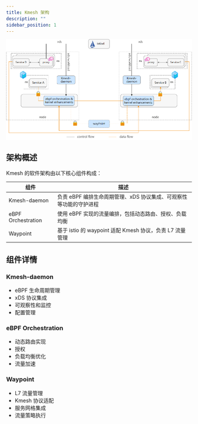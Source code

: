 ```yaml
---
title: Kmesh 架构
description: ""
sidebar_position: 1
---
```


![image](images/kmesh-arch.png)

## 架构概述

Kmesh 的软件架构由以下核心组件构成：

| 组件               | 描述                                                               |
| ------------------ | ------------------------------------------------------------------ |
| Kmesh-daemon       | 负责 eBPF 编排生命周期管理、xDS 协议集成、可观察性等功能的守护进程 |
| eBPF Orchestration | 使用 eBPF 实现的流量编排，包括动态路由、授权、负载均衡             |
| Waypoint           | 基于 istio 的 waypoint 适配 Kmesh 协议，负责 L7 流量管理           |

## 组件详情

### Kmesh-daemon

- eBPF 生命周期管理
- xDS 协议集成
- 可观察性和监控
- 配置管理

### eBPF Orchestration

- 动态路由实现
- 授权
- 负载均衡优化
- 流量加速

### Waypoint

- L7 流量管理
- Kmesh 协议适配
- 服务网格集成
- 流量策略执行
